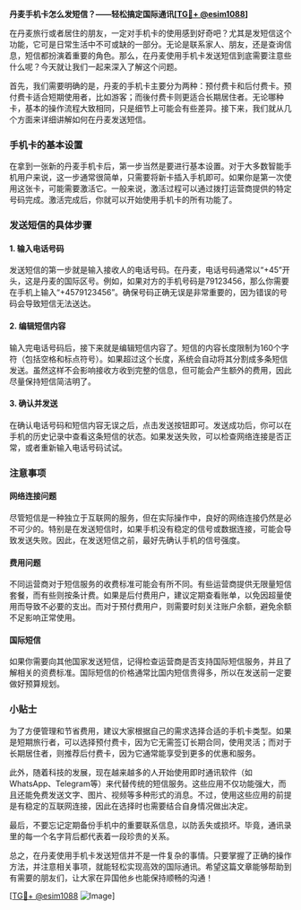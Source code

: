 **丹麦手机卡怎么发短信？——轻松搞定国际通讯[[TG💪+ @esim1088](https://t.me/s/esim1088)]**

在丹麦旅行或者居住的朋友，一定对手机卡的使用感到好奇吧？尤其是发短信这个功能，它可是日常生活中不可或缺的一部分。无论是联系家人、朋友，还是查询信息，短信都扮演着重要的角色。那么，在丹麦使用手机卡发送短信到底需要注意些什么呢？今天就让我们一起来深入了解这个问题。

首先，我们需要明确的是，丹麦的手机卡主要分为两种：预付费卡和后付费卡。预付费卡适合短期使用者，比如游客；而後付费卡则更适合长期居住者。无论哪种卡，基本的操作流程大致相同，只是细节上可能会有些差异。接下来，我们就从几个方面来详细讲解如何在丹麦发送短信。

### 手机卡的基本设置

在拿到一张新的丹麦手机卡后，第一步当然是要进行基本设置。对于大多数智能手机用户来说，这一步通常很简单，只需要将新卡插入手机即可。如果你是第一次使用这张卡，可能需要激活它。一般来说，激活过程可以通过拨打运营商提供的特定号码完成。激活完成后，你就可以开始使用手机卡的所有功能了。

### 发送短信的具体步骤

#### 1. 输入电话号码
发送短信的第一步就是输入接收人的电话号码。在丹麦，电话号码通常以“+45”开头，这是丹麦的国际区号。例如，如果对方的手机号码是79123456，那么你需要在手机上输入“+4579123456”。确保号码正确无误是非常重要的，因为错误的号码会导致短信无法送达。

#### 2. 编辑短信内容
输入完电话号码后，接下来就是编辑短信内容了。短信的内容长度限制为160个字符（包括空格和标点符号）。如果超过这个长度，系统会自动将其分割成多条短信发送。虽然这样不会影响接收方收到完整的信息，但可能会产生额外的费用，因此尽量保持短信简洁明了。

#### 3. 确认并发送
在确认电话号码和短信内容无误之后，点击发送按钮即可。发送成功后，你可以在手机的历史记录中查看这条短信的状态。如果发送失败，可以检查网络连接是否正常，或者重新输入电话号码试试。

### 注意事项

#### 网络连接问题
尽管短信是一种独立于互联网的服务，但在实际操作中，良好的网络连接仍然是必不可少的。特别是在发送短信时，如果手机没有稳定的信号或数据连接，可能会导致发送失败。因此，在发送短信之前，最好先确认手机的信号强度。

#### 费用问题
不同运营商对于短信服务的收费标准可能会有所不同。有些运营商提供无限量短信套餐，而有些则按条计费。如果是后付费用户，建议定期查看账单，以免因超量使用而导致不必要的支出。而对于预付费用户，则需要时刻关注账户余额，避免余额不足影响正常使用。

#### 国际短信
如果你需要向其他国家发送短信，记得检查运营商是否支持国际短信服务，并且了解相关的资费标准。国际短信的价格通常比国内短信贵得多，所以在发送前一定要做好预算规划。

### 小贴士

为了方便管理和节省费用，建议大家根据自己的需求选择合适的手机卡类型。如果是短期旅行者，可以选择预付费卡，因为它无需签订长期合同，使用灵活；而对于长期居住者，则推荐后付费卡，因为它通常能享受到更多的优惠和服务。

此外，随着科技的发展，现在越来越多的人开始使用即时通讯软件（如WhatsApp、Telegram等）来代替传统的短信服务。这些应用不仅功能强大，而且还能免费发送文字、图片、视频等多种形式的消息。不过，使用这些应用的前提是有稳定的互联网连接，因此在选择时也需要结合自身情况做出决定。

最后，不要忘记定期备份手机中的重要联系信息，以防丢失或损坏。毕竟，通讯录里的每一个名字背后都代表着一段珍贵的关系。

总之，在丹麦使用手机卡发送短信并不是一件复杂的事情。只要掌握了正确的操作方法，并注意相关事项，就能轻松实现高效的国际通讯。希望这篇文章能够帮助到有需要的朋友们，让大家在异国他乡也能保持顺畅的沟通！

[[TG💪+ @esim1088](https://t.me/s/esim1088) ![Image](https://i.postimg.cc/4NQfJmqS/Snipaste-2025-05-13-00-14-12.png)]